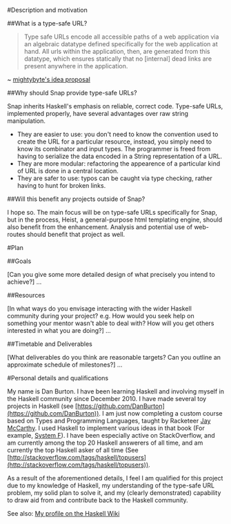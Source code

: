 #Description and motivation 

##What is a type-safe URL?

> Type safe URLs encode all accessible paths of a web application
> via an algebraic datatype
> defined specifically for the web application at hand.
> All urls within the application, then, are generated from this datatype,
> which ensures statically that no [internal] dead links
> are present anywhere in the application.

~ [mightybyte's idea proposal](http://hackage.haskell.org/trac/summer-of-code/ticket/1621)

##Why should Snap provide type-safe URLs?

Snap inherits Haskell's emphasis on reliable, correct code.
Type-safe URLs, implemented properly, have several advantages over
raw string manipulation.

* They are easier to use: you don't need to know the convention used
to create the URL for a particular resource, instead, you simply need to know
its combinator and input types. The programmer is freed from having to
serialize the data encoded in a String representation of a URL.
* They are more modular: refactoring the appearence of a particular kind of URL
is done in a central location.
* They are safer to use: typos can be caught via type checking,
rather having to hunt for broken links.

##Will this benefit any projects outside of Snap?

I hope so.
The main focus will be on type-safe URLs specifically for Snap,
but in the process,
Heist, a general-purpose html templating engine,
should also benefit from the enhancement.
Analysis and potential use of web-routes should benefit that project as well.

#Plan

##Goals

[Can you give some more detailed design of what precisely you intend to achieve?]
...

##Resources 

[In what ways do you envisage interacting with the wider Haskell community during your project? e.g. How would you seek help on something your mentor wasn't able to deal with? How will you get others interested in what you are doing?]
...

##Timetable and Deliverables

[What deliverables do you think are reasonable targets? Can you outline an approximate schedule of milestones?]
...

#Personal details and qualifications

My name is Dan Burton.
I have been learning Haskell
and involving myself in the Haskell community
since December 2010.
I have made several toy projects in Haskell
(see [https://github.com/DanBurton](https://github.com/DanBurton)).
I am just now completing a custom course
based on Types and Programming Languages,
taught by Racketeer [Jay McCarthy](http://faculty.cs.byu.edu/~jay/home/).
I used Haskell to implement various ideas in that book
(For example, [System F](https://github.com/DanBurton/Blog/blob/master/Literate%20Haskell/SystemF.lhs)).
I have been especially active on StackOverflow,
and am currently among the top 20 Haskell answerers of all time,
and am currently the top Haskell asker of all time
(See [http://stackoverflow.com/tags/haskell/topusers](http://stackoverflow.com/tags/haskell/topusers)).

As a result of the aforementioned details,
I feel I am qualified for this project due to my knowledge of Haskell,
my understanding of the type-safe URL problem,
my solid plan to solve it,
and my (clearly demonstrated) capability to
draw aid from and contribute back to the Haskell community.

See also: [My profile on the Haskell Wiki](http://www.haskell.org/haskellwiki/User:Drb226)

